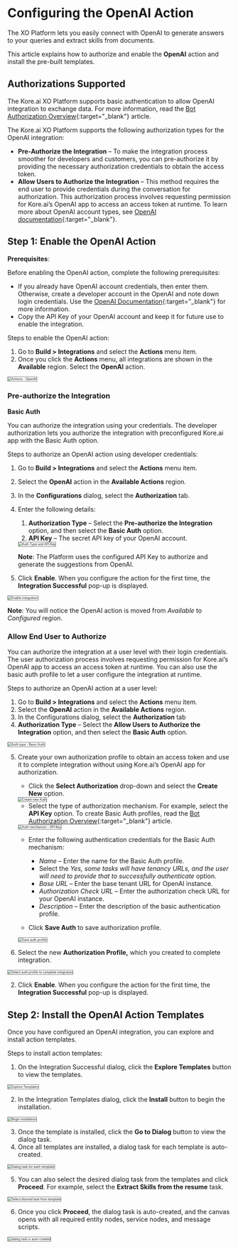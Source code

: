 # Configuring the OpenAI Action

The XO Platform lets you easily connect with OpenAI to generate answers to your queries and extract skills from documents.

This article explains how to authorize and enable the **OpenAI** action and install the pre-built templates.


## Authorizations Supported

The Kore.ai XO Platform supports basic authentication to allow OpenAI integration to exchange data. For more information, read the [Bot Authorization Overview](../../../../dev-tools/bot-authentication){:target="_blank"} article.

The Kore.ai XO Platform supports the following authorization types for the OpenAI integration:

* **Pre-Authorize the Integration** – To make the integration process smoother for developers and customers, you can pre-authorize it by providing the necessary authorization credentials to obtain the access token.
* **Allow Users to Authorize the Integration** – This method requires the end user to provide credentials during the conversation for authorization. This authorization process involves requesting permission for Kore.ai’s OpenAI app to access an access token at runtime. To learn more about OpenAI account types, see [OpenAI documentation](https://platform.openai.com/docs/api-reference/authentication){:target="_blank"}.


## Step 1: Enable the OpenAI Action

**Prerequisites**:

Before enabling the OpenAI action, complete the following prerequisites:

* If you already have OpenAI account credentials, then enter them.  Otherwise, create a developer account in the OpenAI and note down login credentials. Use the [OpenAI Documentation](https://platform.openai.com/docs/api-reference/introduction){:target="_blank"} for more information.
* Copy the API Key of your OpenAI account and keep it for future use to enable the integration.

Steps to enable the OpenAI action:


1. Go to **Build > Integrations** and select the **Actions** menu item.
2. Once you click the **Actions** menu, all integrations are shown in the **Available** region. Select the **OpenAI** action.  
<img src="../images/open-ai-action-img1.png" alt="Actions - OpenAI" title="Actions - OpenAI" style="border: 1px solid gray;zoom:50%;"/>

### Pre-authorize the Integration

**Basic Auth**

You can authorize the integration using your credentials. The developer authorization lets you authorize the integration with preconfigured Kore.ai app with the Basic Auth option.

Steps to authorize an OpenAI action using developer credentials:

1. Go to **Build > Integrations** and select the **Actions** menu item.
2. Select the **OpenAI** action in the **Available Actions** region.
3. In the **Configurations** dialog, select the **Authorization** tab.
4. Enter the following details:
    1. **Authorization Type** – Select the **Pre-authorize the Integration** option, and then select the **Basic Auth** option.
    2. **API Key** – The secret API key of your OpenAI account.  
    <img src="../images/open-ai-action-img2.png" alt="Auth Type and API Key" title="Auth type and API key" style="border: 1px solid gray;zoom:50%;"/>  
      
      **Note**: The Platform uses the configured API Key to authorize and generate the suggestions from OpenAI.

5. Click **Enable**. When you configure the action for the first time, the **Integration Successful**  pop-up is displayed.  
<img src="../images/open-ai-action-img3.png" alt="Enable integration" title="Enable integration" style="border: 1px solid gray;zoom:50%;"/>

**Note**: You will notice the OpenAI action is moved from _Available_ to _Configured_ region.


### Allow End User to Authorize

You can authorize the integration at a user level with their login credentials. The user authorization process involves requesting permission for Kore.ai’s OpenAI app to access an access token at runtime. You can also use the basic auth profile to let a user configure the integration at runtime.

Steps to authorize an OpenAI action at a user level:

1. Go to **Build > Integrations** and select the **Actions** menu item.
2. Select the **OpenAI** action in the **Available Actions** region.
3. In the Configurations dialog, select the **Authorization** tab
4. **Authorization Type** – Select the **Allow Users to Authorize the Integration** option, and then select the **Basic Auth** option.  
<img src="../images/open-ai-action-img4.png" alt="Auth type - Basic Auth" title="Auth type - Basic Auth" style="border: 1px solid gray;zoom:50%;"/>

5. Create your own authorization profile to obtain an access token and use it to complete integration without using Kore.ai’s OpenAI app for authorization.

    * Click the **Select Authorization** drop-down and select the **Create New** option.  
    <img src="../images/open-ai-action-img5.png" alt="Create new Auth" title="Create new Auth" style="border: 1px solid gray;zoom:50%;"/>

    * Select the type of authorization mechanism. For example, select the **API Key** option. To create Basic Auth profiles, read the [Bot Authorization Overview](../../../../dev-tools/bot-authentication){:target="_blank"} article.  
    <img src="../images/open-ai-action-img6.png" alt="Auth mechanism - API Key" title="Auth mechanism - API Key" style="border: 1px solid gray;zoom:50%;"/>

    * Enter the following authentication credentials for the Basic Auth mechanism:
        * _Name_ – Enter the name for the Basic Auth profile.
        * Select the _Yes, some tasks will have tenancy URLs, and the user will need to provide that to successfully authenticate_ option.
        * _Base URL_ – Enter the base tenant URL for OpenAI instance.
        * _Authorization Check URL_ – Enter the authorization check URL for your OpenAI instance.
        * _Description_ – Enter the description of the basic authentication profile.

    * Click **Save Auth** to save authorization profile.  
    <img src="../images/open-ai-action-img7.png" alt="Save auth profile" title="Save auth profile" style="border: 1px solid gray;zoom:50%;"/>

5. Select the new **Authorization Profile,** which you created to complete integration.  
<img src="../images/open-ai-action-img8.png" alt="Select auth profile to complete integration" title="Select auth profile to complete integration" style="border: 1px solid gray;zoom:50%;"/>

2. Click **Enable**. When you configure the action for the first time, the **Integration Successful**  pop-up is displayed.


## Step 2: Install the OpenAI Action Templates

Once you have configured an OpenAI integration, you can explore and install action templates.

Steps to install action templates:

1. On the Integration Successful dialog, click the **Explore Templates** button to view the templates.  
<img src="../images/open-ai-action-img9.png" alt="Explore Templates" title="Explore Templates" style="border: 1px solid gray;zoom:50%;"/>

2. In the Integration Templates dialog, click the **Install** button to begin the installation.  
<img src="../images/open-ai-action-img10.png" alt="Begin installation" title="Begin installation" style="border: 1px solid gray;zoom:50%;"/>

3. Once the template is installed, click the **Go to Dialog** button to view the dialog task.
4. Once all templates are installed, a dialog task for each template is auto-created.  
<img src="../images/open-ai-action-img11.png" alt="Dialog task for each template" title="Dialog task for each template" style="border: 1px solid gray;zoom:50%;"/>

5. You can also select the desired dialog task from the templates and click **Proceed**. For example, select the **Extract Skills from the resume** task.  
<img src="../images/open-ai-action-img12.png" alt="Select desired task from template" title="Select desired task from template" style="border: 1px solid gray;zoom:50%;"/>

6. Once you click **Proceed**, the dialog task is auto-created, and the canvas opens with all required entity nodes, service nodes, and message scripts.  
<img src="../images/open-ai-action-img13.png" alt="dialog task is auto-created" title="dialog task is auto-created" style="border: 1px solid gray;zoom:50%;"/>

